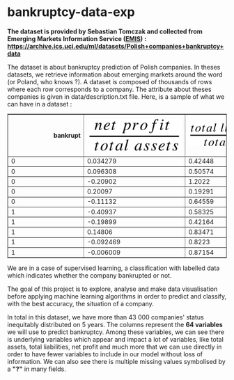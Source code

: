 # bankruptcy-data-exp
**The dataset is provided by Sebastian Tomczak and collected from Emerging Markets Information Service ([EMIS](https://www.emis.com/)) :
https://archive.ics.uci.edu/ml/datasets/Polish+companies+bankruptcy+data**

The dataset is about bankruptcy prediction of Polish companies. In theses datasets, we retrieve information about emerging markets around the word (or Poland, who knows ?). A dataset is composed of thousands of rows where each row corresponds to a company. The attribute about theses companies is given in data/description.txt file. Here, is a sample of what we can have in a dataset : 


<table border="1" class="dataframe">
  <thead>
    <tr style="text-align: right;">
      <th>bankrupt</th>
      <th><img src=formula/X1.svg></th>
      <th><img src=formula/X2.svg></th>
      <th><img src=formula/X3.svg></th>
      <th><img src=formula/X4.svg></th>
      <th><img src=formula/X5.svg></th>
      <th><img src=formula/X6.svg></th>
      <th><img src=formula/X7.svg></th>
      <th><img src=formula/X8.svg></th>
      <th><img src=formula/X9.svg></th>
      <th><img src=formula/X10.svg></th>
      <th><img src=formula/X11.svg></th>
      <th><img src=formula/X12.svg></th>
      <th><img src=formula/X13.svg></th>
      <th><img src=formula/X14.svg></th>
      <th><img src=formula/X15.svg></th>
      <th><img src=formula/X16.svg></th>
      <th><img src=formula/X17.svg></th>
      <th><img src=formula/X18.svg></th>
      <th><img src=formula/X19.svg></th>
      <th><img src=formula/X20.svg></th>
      <th><img src=formula/X21.svg></th>
      <th><img src=formula/X22.svg></th>
      <th><img src=formula/X23.svg></th>
      <th><img src=formula/X24.svg></th>
      <th><img src=formula/X25.svg></th>
      <th><img src=formula/X26.svg></th>
      <th><img src=formula/X27.svg></th>
      <th><img src=formula/X28.svg></th>
      <th><img src=formula/X29.svg></th>
      <th><img src=formula/X30.svg></th>
      <th><img src=formula/X31.svg></th>
      <th><img src=formula/X32.svg></th>
      <th><img src=formula/X33.svg></th>
      <th><img src=formula/X34.svg></th>
      <th><img src=formula/X35.svg></th>
      <th><img src=formula/X36.svg></th>
      <th><img src=formula/X37.svg></th>
      <th><img src=formula/X38.svg></th>
      <th><img src=formula/X39.svg></th>
      <th><img src=formula/X40.svg></th>
      <th><img src=formula/X41.svg></th>
      <th><img src=formula/X42.svg></th>
      <th><img src=formula/X43.svg></th>
      <th><img src=formula/X44.svg></th>
      <th><img src=formula/X45.svg></th>
      <th><img src=formula/X46.svg></th>
      <th><img src=formula/X47.svg></th>
      <th><img src=formula/X48.svg></th>
      <th><img src=formula/X49.svg></th>
      <th><img src=formula/X50.svg></th>
      <th><img src=formula/X51.svg></th>
      <th><img src=formula/X52.svg></th>
      <th><img src=formula/X53.svg></th>
      <th><img src=formula/X54.svg></th>
      <th><img src=formula/X55.svg></th>
      <th><img src=formula/X56.svg></th>
      <th><img src=formula/X57.svg></th>
      <th><img src=formula/X58.svg></th>
      <th><img src=formula/X59.svg></th>
      <th><img src=formula/X60.svg></th>
      <th><img src=formula/X61.svg></th>
      <th><img src=formula/X62.svg></th>
      <th><img src=formula/X63.svg></th>
      <th><img src=formula/X64.svg></th>
    </tr>
  </thead>
  <tbody>
    <tr>
      <td>0</td>
      <td>0.034279</td>
      <td>0.42448</td>
      <td>-0.075832</td>
      <td>0.67532</td>
      <td>-77.334</td>
      <td>-0.01497</td>
      <td>0.044048</td>
      <td>1.3558</td>
      <td>1.1287</td>
      <td>0.57552</td>
      <td>0.044048</td>
      <td>0.1886</td>
      <td>0.11021</td>
      <td>0.044048</td>
      <td>2069.8</td>
      <td>0.17635</td>
      <td>2.3558</td>
      <td>0.044048</td>
      <td>0.064853</td>
      <td>22.179</td>
      <td>1.0305</td>
      <td>0.077574</td>
      <td>0.050469</td>
      <td>-0.016044</td>
      <td>0.57552</td>
      <td>0.15333</td>
      <td>1.2892</td>
      <td>-0.090033</td>
      <td>5.1839</td>
      <td>0.61859</td>
      <td>0.064853</td>
      <td>141.67</td>
      <td>2.5764</td>
      <td>0.18275</td>
      <td>0.077574</td>
      <td>0.67974</td>
      <td>0.60997</td>
      <td>0.76644</td>
      <td>0.11421</td>
      <td>0.04225</td>
      <td>0.12876</td>
      <td>0.11421</td>
      <td>79.459</td>
      <td>57.28</td>
      <td>0.83056</td>
      <td>0.49861</td>
      <td>25.035</td>
      <td>0.046766</td>
      <td>0.068854</td>
      <td>0.37158</td>
      <td>0.23356</td>
      <td>0.38815</td>
      <td>0.6833</td>
      <td>0.90997</td>
      <td>-11581.0</td>
      <td>0.11406</td>
      <td>0.059561</td>
      <td>0.88594</td>
      <td>0.33173</td>
      <td>16.457</td>
      <td>6.3722</td>
      <td>125.51</td>
      <td>2.908</td>
      <td>0.80639</td>
    </tr>
    <tr>
      <td>0&nbsp;&nbsp;&nbsp;&nbsp;&nbsp;&nbsp;&nbsp;&nbsp;&nbsp;&nbsp;&nbsp;&nbsp;&nbsp;&nbsp;&nbsp;&nbsp;&nbsp;&nbsp;&nbsp;&nbsp;&nbsp;&nbsp;&nbsp;&nbsp;&nbsp;&nbsp;&nbsp;&nbsp;&nbsp;&nbsp;&nbsp;&nbsp;&nbsp;&nbsp;&nbsp;&nbsp;&nbsp;&nbsp;&nbsp;&nbsp;</td>
      <td>0.096308&nbsp;&nbsp;&nbsp;&nbsp;&nbsp;&nbsp;&nbsp;&nbsp;&nbsp;&nbsp;&nbsp;&nbsp;&nbsp;&nbsp;&nbsp;&nbsp;&nbsp;&nbsp;&nbsp;&nbsp;&nbsp;&nbsp;&nbsp;&nbsp;&nbsp;&nbsp;&nbsp;&nbsp;&nbsp;&nbsp;&nbsp;&nbsp;&nbsp;&nbsp;&nbsp;&nbsp;&nbsp;&nbsp;&nbsp;&nbsp;</td>
      <td>0.50574&nbsp;&nbsp;&nbsp;&nbsp;&nbsp;&nbsp;&nbsp;&nbsp;&nbsp;&nbsp;&nbsp;&nbsp;&nbsp;&nbsp;&nbsp;&nbsp;&nbsp;&nbsp;&nbsp;&nbsp;&nbsp;&nbsp;&nbsp;&nbsp;&nbsp;&nbsp;&nbsp;&nbsp;&nbsp;&nbsp;&nbsp;&nbsp;&nbsp;&nbsp;&nbsp;&nbsp;&nbsp;&nbsp;&nbsp;&nbsp;</td>
      <td>0.48163&nbsp;&nbsp;&nbsp;&nbsp;&nbsp;&nbsp;&nbsp;&nbsp;&nbsp;&nbsp;&nbsp;&nbsp;&nbsp;&nbsp;&nbsp;&nbsp;&nbsp;&nbsp;&nbsp;&nbsp;&nbsp;&nbsp;&nbsp;&nbsp;&nbsp;&nbsp;&nbsp;&nbsp;&nbsp;&nbsp;&nbsp;&nbsp;&nbsp;&nbsp;&nbsp;&nbsp;&nbsp;&nbsp;&nbsp;&nbsp;</td>
      <td>1.9523&nbsp;&nbsp;&nbsp;&nbsp;&nbsp;&nbsp;&nbsp;&nbsp;&nbsp;&nbsp;&nbsp;&nbsp;&nbsp;&nbsp;&nbsp;&nbsp;&nbsp;&nbsp;&nbsp;&nbsp;&nbsp;&nbsp;&nbsp;&nbsp;&nbsp;&nbsp;&nbsp;&nbsp;&nbsp;&nbsp;&nbsp;&nbsp;&nbsp;&nbsp;&nbsp;&nbsp;&nbsp;&nbsp;&nbsp;&nbsp;</td>
      <td>229.04&nbsp;&nbsp;&nbsp;&nbsp;&nbsp;&nbsp;&nbsp;&nbsp;&nbsp;&nbsp;&nbsp;&nbsp;&nbsp;&nbsp;&nbsp;&nbsp;&nbsp;&nbsp;&nbsp;&nbsp;&nbsp;&nbsp;&nbsp;&nbsp;&nbsp;&nbsp;&nbsp;&nbsp;&nbsp;&nbsp;&nbsp;&nbsp;&nbsp;&nbsp;&nbsp;&nbsp;&nbsp;&nbsp;&nbsp;&nbsp;</td>
      <td>0&nbsp;&nbsp;&nbsp;&nbsp;&nbsp;&nbsp;&nbsp;&nbsp;&nbsp;&nbsp;&nbsp;&nbsp;&nbsp;&nbsp;&nbsp;&nbsp;&nbsp;&nbsp;&nbsp;&nbsp;&nbsp;&nbsp;&nbsp;&nbsp;&nbsp;&nbsp;&nbsp;&nbsp;&nbsp;&nbsp;&nbsp;&nbsp;&nbsp;&nbsp;&nbsp;&nbsp;&nbsp;&nbsp;&nbsp;&nbsp;</td>
      <td>0.096308&nbsp;&nbsp;&nbsp;&nbsp;&nbsp;&nbsp;&nbsp;&nbsp;&nbsp;&nbsp;&nbsp;&nbsp;&nbsp;&nbsp;&nbsp;&nbsp;&nbsp;&nbsp;&nbsp;&nbsp;&nbsp;&nbsp;&nbsp;&nbsp;&nbsp;&nbsp;&nbsp;&nbsp;&nbsp;&nbsp;&nbsp;&nbsp;&nbsp;&nbsp;&nbsp;&nbsp;&nbsp;&nbsp;&nbsp;&nbsp;</td>
      <td>0.97731&nbsp;&nbsp;&nbsp;&nbsp;&nbsp;&nbsp;&nbsp;&nbsp;&nbsp;&nbsp;&nbsp;&nbsp;&nbsp;&nbsp;&nbsp;&nbsp;&nbsp;&nbsp;&nbsp;&nbsp;&nbsp;&nbsp;&nbsp;&nbsp;&nbsp;&nbsp;&nbsp;&nbsp;&nbsp;&nbsp;&nbsp;&nbsp;&nbsp;&nbsp;&nbsp;&nbsp;&nbsp;&nbsp;&nbsp;&nbsp;</td>
      <td>3.7981&nbsp;&nbsp;&nbsp;&nbsp;&nbsp;&nbsp;&nbsp;&nbsp;&nbsp;&nbsp;&nbsp;&nbsp;&nbsp;&nbsp;&nbsp;&nbsp;&nbsp;&nbsp;&nbsp;&nbsp;&nbsp;&nbsp;&nbsp;&nbsp;&nbsp;&nbsp;&nbsp;&nbsp;&nbsp;&nbsp;&nbsp;&nbsp;&nbsp;&nbsp;&nbsp;&nbsp;&nbsp;&nbsp;&nbsp;&nbsp;</td>
      <td>0.49426&nbsp;&nbsp;&nbsp;&nbsp;&nbsp;&nbsp;&nbsp;&nbsp;&nbsp;&nbsp;&nbsp;&nbsp;&nbsp;&nbsp;&nbsp;&nbsp;&nbsp;&nbsp;&nbsp;&nbsp;&nbsp;&nbsp;&nbsp;&nbsp;&nbsp;&nbsp;&nbsp;&nbsp;&nbsp;&nbsp;&nbsp;&nbsp;&nbsp;&nbsp;&nbsp;&nbsp;&nbsp;&nbsp;&nbsp;&nbsp;</td>
      <td>0.15378&nbsp;&nbsp;&nbsp;&nbsp;&nbsp;&nbsp;&nbsp;&nbsp;&nbsp;&nbsp;&nbsp;&nbsp;&nbsp;&nbsp;&nbsp;&nbsp;&nbsp;&nbsp;&nbsp;&nbsp;&nbsp;&nbsp;&nbsp;&nbsp;&nbsp;&nbsp;&nbsp;&nbsp;&nbsp;&nbsp;&nbsp;&nbsp;&nbsp;&nbsp;&nbsp;&nbsp;&nbsp;&nbsp;&nbsp;&nbsp;</td>
      <td>0.19043&nbsp;&nbsp;&nbsp;&nbsp;&nbsp;&nbsp;&nbsp;&nbsp;&nbsp;&nbsp;&nbsp;&nbsp;&nbsp;&nbsp;&nbsp;&nbsp;&nbsp;&nbsp;&nbsp;&nbsp;&nbsp;&nbsp;&nbsp;&nbsp;&nbsp;&nbsp;&nbsp;&nbsp;&nbsp;&nbsp;&nbsp;&nbsp;&nbsp;&nbsp;&nbsp;&nbsp;&nbsp;&nbsp;&nbsp;&nbsp;</td>
      <td>0.42351&nbsp;&nbsp;&nbsp;&nbsp;&nbsp;&nbsp;&nbsp;&nbsp;&nbsp;&nbsp;&nbsp;&nbsp;&nbsp;&nbsp;&nbsp;&nbsp;&nbsp;&nbsp;&nbsp;&nbsp;&nbsp;&nbsp;&nbsp;&nbsp;&nbsp;&nbsp;&nbsp;&nbsp;&nbsp;&nbsp;&nbsp;&nbsp;&nbsp;&nbsp;&nbsp;&nbsp;&nbsp;&nbsp;&nbsp;&nbsp;</td>
      <td>0.096308&nbsp;&nbsp;&nbsp;&nbsp;&nbsp;&nbsp;&nbsp;&nbsp;&nbsp;&nbsp;&nbsp;&nbsp;&nbsp;&nbsp;&nbsp;&nbsp;&nbsp;&nbsp;&nbsp;&nbsp;&nbsp;&nbsp;&nbsp;&nbsp;&nbsp;&nbsp;&nbsp;&nbsp;&nbsp;&nbsp;&nbsp;&nbsp;&nbsp;&nbsp;&nbsp;&nbsp;&nbsp;&nbsp;&nbsp;&nbsp;</td>
      <td>114.76&nbsp;&nbsp;&nbsp;&nbsp;&nbsp;&nbsp;&nbsp;&nbsp;&nbsp;&nbsp;&nbsp;&nbsp;&nbsp;&nbsp;&nbsp;&nbsp;&nbsp;&nbsp;&nbsp;&nbsp;&nbsp;&nbsp;&nbsp;&nbsp;&nbsp;&nbsp;&nbsp;&nbsp;&nbsp;&nbsp;&nbsp;&nbsp;&nbsp;&nbsp;&nbsp;&nbsp;&nbsp;&nbsp;&nbsp;&nbsp;</td>
      <td>3.1806&nbsp;&nbsp;&nbsp;&nbsp;&nbsp;&nbsp;&nbsp;&nbsp;&nbsp;&nbsp;&nbsp;&nbsp;&nbsp;&nbsp;&nbsp;&nbsp;&nbsp;&nbsp;&nbsp;&nbsp;&nbsp;&nbsp;&nbsp;&nbsp;&nbsp;&nbsp;&nbsp;&nbsp;&nbsp;&nbsp;&nbsp;&nbsp;&nbsp;&nbsp;&nbsp;&nbsp;&nbsp;&nbsp;&nbsp;&nbsp;</td>
      <td>1.9773&nbsp;&nbsp;&nbsp;&nbsp;&nbsp;&nbsp;&nbsp;&nbsp;&nbsp;&nbsp;&nbsp;&nbsp;&nbsp;&nbsp;&nbsp;&nbsp;&nbsp;&nbsp;&nbsp;&nbsp;&nbsp;&nbsp;&nbsp;&nbsp;&nbsp;&nbsp;&nbsp;&nbsp;&nbsp;&nbsp;&nbsp;&nbsp;&nbsp;&nbsp;&nbsp;&nbsp;&nbsp;&nbsp;&nbsp;&nbsp;</td>
      <td>0.096308&nbsp;&nbsp;&nbsp;&nbsp;&nbsp;&nbsp;&nbsp;&nbsp;&nbsp;&nbsp;&nbsp;&nbsp;&nbsp;&nbsp;&nbsp;&nbsp;&nbsp;&nbsp;&nbsp;&nbsp;&nbsp;&nbsp;&nbsp;&nbsp;&nbsp;&nbsp;&nbsp;&nbsp;&nbsp;&nbsp;&nbsp;&nbsp;&nbsp;&nbsp;&nbsp;&nbsp;&nbsp;&nbsp;&nbsp;&nbsp;</td>
      <td>0.025357&nbsp;&nbsp;&nbsp;&nbsp;&nbsp;&nbsp;&nbsp;&nbsp;&nbsp;&nbsp;&nbsp;&nbsp;&nbsp;&nbsp;&nbsp;&nbsp;&nbsp;&nbsp;&nbsp;&nbsp;&nbsp;&nbsp;&nbsp;&nbsp;&nbsp;&nbsp;&nbsp;&nbsp;&nbsp;&nbsp;&nbsp;&nbsp;&nbsp;&nbsp;&nbsp;&nbsp;&nbsp;&nbsp;&nbsp;&nbsp;</td>
      <td>6.514&nbsp;&nbsp;&nbsp;&nbsp;&nbsp;&nbsp;&nbsp;&nbsp;&nbsp;&nbsp;&nbsp;&nbsp;&nbsp;&nbsp;&nbsp;&nbsp;&nbsp;&nbsp;&nbsp;&nbsp;&nbsp;&nbsp;&nbsp;&nbsp;&nbsp;&nbsp;&nbsp;&nbsp;&nbsp;&nbsp;&nbsp;&nbsp;&nbsp;&nbsp;&nbsp;&nbsp;&nbsp;&nbsp;&nbsp;&nbsp;</td>
      <td>0.60105&nbsp;&nbsp;&nbsp;&nbsp;&nbsp;&nbsp;&nbsp;&nbsp;&nbsp;&nbsp;&nbsp;&nbsp;&nbsp;&nbsp;&nbsp;&nbsp;&nbsp;&nbsp;&nbsp;&nbsp;&nbsp;&nbsp;&nbsp;&nbsp;&nbsp;&nbsp;&nbsp;&nbsp;&nbsp;&nbsp;&nbsp;&nbsp;&nbsp;&nbsp;&nbsp;&nbsp;&nbsp;&nbsp;&nbsp;&nbsp;</td>
      <td>0&nbsp;&nbsp;&nbsp;&nbsp;&nbsp;&nbsp;&nbsp;&nbsp;&nbsp;&nbsp;&nbsp;&nbsp;&nbsp;&nbsp;&nbsp;&nbsp;&nbsp;&nbsp;&nbsp;&nbsp;&nbsp;&nbsp;&nbsp;&nbsp;&nbsp;&nbsp;&nbsp;&nbsp;&nbsp;&nbsp;&nbsp;&nbsp;&nbsp;&nbsp;&nbsp;&nbsp;&nbsp;&nbsp;&nbsp;&nbsp;</td>
      <td>0.025357&nbsp;&nbsp;&nbsp;&nbsp;&nbsp;&nbsp;&nbsp;&nbsp;&nbsp;&nbsp;&nbsp;&nbsp;&nbsp;&nbsp;&nbsp;&nbsp;&nbsp;&nbsp;&nbsp;&nbsp;&nbsp;&nbsp;&nbsp;&nbsp;&nbsp;&nbsp;&nbsp;&nbsp;&nbsp;&nbsp;&nbsp;&nbsp;&nbsp;&nbsp;&nbsp;&nbsp;&nbsp;&nbsp;&nbsp;&nbsp;</td>
      <td>0.32281&nbsp;&nbsp;&nbsp;&nbsp;&nbsp;&nbsp;&nbsp;&nbsp;&nbsp;&nbsp;&nbsp;&nbsp;&nbsp;&nbsp;&nbsp;&nbsp;&nbsp;&nbsp;&nbsp;&nbsp;&nbsp;&nbsp;&nbsp;&nbsp;&nbsp;&nbsp;&nbsp;&nbsp;&nbsp;&nbsp;&nbsp;&nbsp;&nbsp;&nbsp;&nbsp;&nbsp;&nbsp;&nbsp;&nbsp;&nbsp;</td>
      <td>0.45095&nbsp;&nbsp;&nbsp;&nbsp;&nbsp;&nbsp;&nbsp;&nbsp;&nbsp;&nbsp;&nbsp;&nbsp;&nbsp;&nbsp;&nbsp;&nbsp;&nbsp;&nbsp;&nbsp;&nbsp;&nbsp;&nbsp;&nbsp;&nbsp;&nbsp;&nbsp;&nbsp;&nbsp;&nbsp;&nbsp;&nbsp;&nbsp;&nbsp;&nbsp;&nbsp;&nbsp;&nbsp;&nbsp;&nbsp;&nbsp;</td>
      <td>3.1806&nbsp;&nbsp;&nbsp;&nbsp;&nbsp;&nbsp;&nbsp;&nbsp;&nbsp;&nbsp;&nbsp;&nbsp;&nbsp;&nbsp;&nbsp;&nbsp;&nbsp;&nbsp;&nbsp;&nbsp;&nbsp;&nbsp;&nbsp;&nbsp;&nbsp;&nbsp;&nbsp;&nbsp;&nbsp;&nbsp;&nbsp;&nbsp;&nbsp;&nbsp;&nbsp;&nbsp;&nbsp;&nbsp;&nbsp;&nbsp;</td>
      <td>0&nbsp;&nbsp;&nbsp;&nbsp;&nbsp;&nbsp;&nbsp;&nbsp;&nbsp;&nbsp;&nbsp;&nbsp;&nbsp;&nbsp;&nbsp;&nbsp;&nbsp;&nbsp;&nbsp;&nbsp;&nbsp;&nbsp;&nbsp;&nbsp;&nbsp;&nbsp;&nbsp;&nbsp;&nbsp;&nbsp;&nbsp;&nbsp;&nbsp;&nbsp;&nbsp;&nbsp;&nbsp;&nbsp;&nbsp;&nbsp;</td>
      <td>38.13&nbsp;&nbsp;&nbsp;&nbsp;&nbsp;&nbsp;&nbsp;&nbsp;&nbsp;&nbsp;&nbsp;&nbsp;&nbsp;&nbsp;&nbsp;&nbsp;&nbsp;&nbsp;&nbsp;&nbsp;&nbsp;&nbsp;&nbsp;&nbsp;&nbsp;&nbsp;&nbsp;&nbsp;&nbsp;&nbsp;&nbsp;&nbsp;&nbsp;&nbsp;&nbsp;&nbsp;&nbsp;&nbsp;&nbsp;&nbsp;</td>
      <td>3.0624&nbsp;&nbsp;&nbsp;&nbsp;&nbsp;&nbsp;&nbsp;&nbsp;&nbsp;&nbsp;&nbsp;&nbsp;&nbsp;&nbsp;&nbsp;&nbsp;&nbsp;&nbsp;&nbsp;&nbsp;&nbsp;&nbsp;&nbsp;&nbsp;&nbsp;&nbsp;&nbsp;&nbsp;&nbsp;&nbsp;&nbsp;&nbsp;&nbsp;&nbsp;&nbsp;&nbsp;&nbsp;&nbsp;&nbsp;&nbsp;</td>
      <td>0.026525&nbsp;&nbsp;&nbsp;&nbsp;&nbsp;&nbsp;&nbsp;&nbsp;&nbsp;&nbsp;&nbsp;&nbsp;&nbsp;&nbsp;&nbsp;&nbsp;&nbsp;&nbsp;&nbsp;&nbsp;&nbsp;&nbsp;&nbsp;&nbsp;&nbsp;&nbsp;&nbsp;&nbsp;&nbsp;&nbsp;&nbsp;&nbsp;&nbsp;&nbsp;&nbsp;&nbsp;&nbsp;&nbsp;&nbsp;&nbsp;</td>
      <td>0.059985&nbsp;&nbsp;&nbsp;&nbsp;&nbsp;&nbsp;&nbsp;&nbsp;&nbsp;&nbsp;&nbsp;&nbsp;&nbsp;&nbsp;&nbsp;&nbsp;&nbsp;&nbsp;&nbsp;&nbsp;&nbsp;&nbsp;&nbsp;&nbsp;&nbsp;&nbsp;&nbsp;&nbsp;&nbsp;&nbsp;&nbsp;&nbsp;&nbsp;&nbsp;&nbsp;&nbsp;&nbsp;&nbsp;&nbsp;&nbsp;</td>
      <td>85.534&nbsp;&nbsp;&nbsp;&nbsp;&nbsp;&nbsp;&nbsp;&nbsp;&nbsp;&nbsp;&nbsp;&nbsp;&nbsp;&nbsp;&nbsp;&nbsp;&nbsp;&nbsp;&nbsp;&nbsp;&nbsp;&nbsp;&nbsp;&nbsp;&nbsp;&nbsp;&nbsp;&nbsp;&nbsp;&nbsp;&nbsp;&nbsp;&nbsp;&nbsp;&nbsp;&nbsp;&nbsp;&nbsp;&nbsp;&nbsp;</td>
      <td>4.2673&nbsp;&nbsp;&nbsp;&nbsp;&nbsp;&nbsp;&nbsp;&nbsp;&nbsp;&nbsp;&nbsp;&nbsp;&nbsp;&nbsp;&nbsp;&nbsp;&nbsp;&nbsp;&nbsp;&nbsp;&nbsp;&nbsp;&nbsp;&nbsp;&nbsp;&nbsp;&nbsp;&nbsp;&nbsp;&nbsp;&nbsp;&nbsp;&nbsp;&nbsp;&nbsp;&nbsp;&nbsp;&nbsp;&nbsp;&nbsp;</td>
      <td>4.2673&nbsp;&nbsp;&nbsp;&nbsp;&nbsp;&nbsp;&nbsp;&nbsp;&nbsp;&nbsp;&nbsp;&nbsp;&nbsp;&nbsp;&nbsp;&nbsp;&nbsp;&nbsp;&nbsp;&nbsp;&nbsp;&nbsp;&nbsp;&nbsp;&nbsp;&nbsp;&nbsp;&nbsp;&nbsp;&nbsp;&nbsp;&nbsp;&nbsp;&nbsp;&nbsp;&nbsp;&nbsp;&nbsp;&nbsp;&nbsp;</td>
      <td>0.0045052&nbsp;&nbsp;&nbsp;&nbsp;&nbsp;&nbsp;&nbsp;&nbsp;&nbsp;&nbsp;&nbsp;&nbsp;&nbsp;&nbsp;&nbsp;&nbsp;&nbsp;&nbsp;&nbsp;&nbsp;&nbsp;&nbsp;&nbsp;&nbsp;&nbsp;&nbsp;&nbsp;&nbsp;&nbsp;&nbsp;&nbsp;&nbsp;&nbsp;&nbsp;&nbsp;&nbsp;&nbsp;&nbsp;&nbsp;&nbsp;</td>
      <td>3.7981&nbsp;&nbsp;&nbsp;&nbsp;&nbsp;&nbsp;&nbsp;&nbsp;&nbsp;&nbsp;&nbsp;&nbsp;&nbsp;&nbsp;&nbsp;&nbsp;&nbsp;&nbsp;&nbsp;&nbsp;&nbsp;&nbsp;&nbsp;&nbsp;&nbsp;&nbsp;&nbsp;&nbsp;&nbsp;&nbsp;&nbsp;&nbsp;&nbsp;&nbsp;&nbsp;&nbsp;&nbsp;&nbsp;&nbsp;&nbsp;</td>
      <td>?&nbsp;&nbsp;&nbsp;&nbsp;&nbsp;&nbsp;&nbsp;&nbsp;&nbsp;&nbsp;&nbsp;&nbsp;&nbsp;&nbsp;&nbsp;&nbsp;&nbsp;&nbsp;&nbsp;&nbsp;&nbsp;&nbsp;&nbsp;&nbsp;&nbsp;&nbsp;&nbsp;&nbsp;&nbsp;&nbsp;&nbsp;&nbsp;&nbsp;&nbsp;&nbsp;&nbsp;&nbsp;&nbsp;&nbsp;&nbsp;</td>
      <td>0.49426&nbsp;&nbsp;&nbsp;&nbsp;&nbsp;&nbsp;&nbsp;&nbsp;&nbsp;&nbsp;&nbsp;&nbsp;&nbsp;&nbsp;&nbsp;&nbsp;&nbsp;&nbsp;&nbsp;&nbsp;&nbsp;&nbsp;&nbsp;&nbsp;&nbsp;&nbsp;&nbsp;&nbsp;&nbsp;&nbsp;&nbsp;&nbsp;&nbsp;&nbsp;&nbsp;&nbsp;&nbsp;&nbsp;&nbsp;&nbsp;</td>
      <td>0.0011862&nbsp;&nbsp;&nbsp;&nbsp;&nbsp;&nbsp;&nbsp;&nbsp;&nbsp;&nbsp;&nbsp;&nbsp;&nbsp;&nbsp;&nbsp;&nbsp;&nbsp;&nbsp;&nbsp;&nbsp;&nbsp;&nbsp;&nbsp;&nbsp;&nbsp;&nbsp;&nbsp;&nbsp;&nbsp;&nbsp;&nbsp;&nbsp;&nbsp;&nbsp;&nbsp;&nbsp;&nbsp;&nbsp;&nbsp;&nbsp;</td>
      <td>0.80652&nbsp;&nbsp;&nbsp;&nbsp;&nbsp;&nbsp;&nbsp;&nbsp;&nbsp;&nbsp;&nbsp;&nbsp;&nbsp;&nbsp;&nbsp;&nbsp;&nbsp;&nbsp;&nbsp;&nbsp;&nbsp;&nbsp;&nbsp;&nbsp;&nbsp;&nbsp;&nbsp;&nbsp;&nbsp;&nbsp;&nbsp;&nbsp;&nbsp;&nbsp;&nbsp;&nbsp;&nbsp;&nbsp;&nbsp;&nbsp;</td>
      <td>0.011148&nbsp;&nbsp;&nbsp;&nbsp;&nbsp;&nbsp;&nbsp;&nbsp;&nbsp;&nbsp;&nbsp;&nbsp;&nbsp;&nbsp;&nbsp;&nbsp;&nbsp;&nbsp;&nbsp;&nbsp;&nbsp;&nbsp;&nbsp;&nbsp;&nbsp;&nbsp;&nbsp;&nbsp;&nbsp;&nbsp;&nbsp;&nbsp;&nbsp;&nbsp;&nbsp;&nbsp;&nbsp;&nbsp;&nbsp;&nbsp;</td>
      <td>0&nbsp;&nbsp;&nbsp;&nbsp;&nbsp;&nbsp;&nbsp;&nbsp;&nbsp;&nbsp;&nbsp;&nbsp;&nbsp;&nbsp;&nbsp;&nbsp;&nbsp;&nbsp;&nbsp;&nbsp;&nbsp;&nbsp;&nbsp;&nbsp;&nbsp;&nbsp;&nbsp;&nbsp;&nbsp;&nbsp;&nbsp;&nbsp;&nbsp;&nbsp;&nbsp;&nbsp;&nbsp;&nbsp;&nbsp;&nbsp;</td>
      <td>55.688&nbsp;&nbsp;&nbsp;&nbsp;&nbsp;&nbsp;&nbsp;&nbsp;&nbsp;&nbsp;&nbsp;&nbsp;&nbsp;&nbsp;&nbsp;&nbsp;&nbsp;&nbsp;&nbsp;&nbsp;&nbsp;&nbsp;&nbsp;&nbsp;&nbsp;&nbsp;&nbsp;&nbsp;&nbsp;&nbsp;&nbsp;&nbsp;&nbsp;&nbsp;&nbsp;&nbsp;&nbsp;&nbsp;&nbsp;&nbsp;</td>
      <td>49.174&nbsp;&nbsp;&nbsp;&nbsp;&nbsp;&nbsp;&nbsp;&nbsp;&nbsp;&nbsp;&nbsp;&nbsp;&nbsp;&nbsp;&nbsp;&nbsp;&nbsp;&nbsp;&nbsp;&nbsp;&nbsp;&nbsp;&nbsp;&nbsp;&nbsp;&nbsp;&nbsp;&nbsp;&nbsp;&nbsp;&nbsp;&nbsp;&nbsp;&nbsp;&nbsp;&nbsp;&nbsp;&nbsp;&nbsp;&nbsp;</td>
      <td>1.4208&nbsp;&nbsp;&nbsp;&nbsp;&nbsp;&nbsp;&nbsp;&nbsp;&nbsp;&nbsp;&nbsp;&nbsp;&nbsp;&nbsp;&nbsp;&nbsp;&nbsp;&nbsp;&nbsp;&nbsp;&nbsp;&nbsp;&nbsp;&nbsp;&nbsp;&nbsp;&nbsp;&nbsp;&nbsp;&nbsp;&nbsp;&nbsp;&nbsp;&nbsp;&nbsp;&nbsp;&nbsp;&nbsp;&nbsp;&nbsp;</td>
      <td>1.8183&nbsp;&nbsp;&nbsp;&nbsp;&nbsp;&nbsp;&nbsp;&nbsp;&nbsp;&nbsp;&nbsp;&nbsp;&nbsp;&nbsp;&nbsp;&nbsp;&nbsp;&nbsp;&nbsp;&nbsp;&nbsp;&nbsp;&nbsp;&nbsp;&nbsp;&nbsp;&nbsp;&nbsp;&nbsp;&nbsp;&nbsp;&nbsp;&nbsp;&nbsp;&nbsp;&nbsp;&nbsp;&nbsp;&nbsp;&nbsp;</td>
      <td>11.464&nbsp;&nbsp;&nbsp;&nbsp;&nbsp;&nbsp;&nbsp;&nbsp;&nbsp;&nbsp;&nbsp;&nbsp;&nbsp;&nbsp;&nbsp;&nbsp;&nbsp;&nbsp;&nbsp;&nbsp;&nbsp;&nbsp;&nbsp;&nbsp;&nbsp;&nbsp;&nbsp;&nbsp;&nbsp;&nbsp;&nbsp;&nbsp;&nbsp;&nbsp;&nbsp;&nbsp;&nbsp;&nbsp;&nbsp;&nbsp;</td>
      <td>-1.5122&nbsp;&nbsp;&nbsp;&nbsp;&nbsp;&nbsp;&nbsp;&nbsp;&nbsp;&nbsp;&nbsp;&nbsp;&nbsp;&nbsp;&nbsp;&nbsp;&nbsp;&nbsp;&nbsp;&nbsp;&nbsp;&nbsp;&nbsp;&nbsp;&nbsp;&nbsp;&nbsp;&nbsp;&nbsp;&nbsp;&nbsp;&nbsp;&nbsp;&nbsp;&nbsp;&nbsp;&nbsp;&nbsp;&nbsp;&nbsp;</td>
      <td>-0.39815&nbsp;&nbsp;&nbsp;&nbsp;&nbsp;&nbsp;&nbsp;&nbsp;&nbsp;&nbsp;&nbsp;&nbsp;&nbsp;&nbsp;&nbsp;&nbsp;&nbsp;&nbsp;&nbsp;&nbsp;&nbsp;&nbsp;&nbsp;&nbsp;&nbsp;&nbsp;&nbsp;&nbsp;&nbsp;&nbsp;&nbsp;&nbsp;&nbsp;&nbsp;&nbsp;&nbsp;&nbsp;&nbsp;&nbsp;&nbsp;</td>
      <td>1.9523&nbsp;&nbsp;&nbsp;&nbsp;&nbsp;&nbsp;&nbsp;&nbsp;&nbsp;&nbsp;&nbsp;&nbsp;&nbsp;&nbsp;&nbsp;&nbsp;&nbsp;&nbsp;&nbsp;&nbsp;&nbsp;&nbsp;&nbsp;&nbsp;&nbsp;&nbsp;&nbsp;&nbsp;&nbsp;&nbsp;&nbsp;&nbsp;&nbsp;&nbsp;&nbsp;&nbsp;&nbsp;&nbsp;&nbsp;&nbsp;</td>
      <td>0.50574&nbsp;&nbsp;&nbsp;&nbsp;&nbsp;&nbsp;&nbsp;&nbsp;&nbsp;&nbsp;&nbsp;&nbsp;&nbsp;&nbsp;&nbsp;&nbsp;&nbsp;&nbsp;&nbsp;&nbsp;&nbsp;&nbsp;&nbsp;&nbsp;&nbsp;&nbsp;&nbsp;&nbsp;&nbsp;&nbsp;&nbsp;&nbsp;&nbsp;&nbsp;&nbsp;&nbsp;&nbsp;&nbsp;&nbsp;&nbsp;</td>
      <td>0.23434&nbsp;&nbsp;&nbsp;&nbsp;&nbsp;&nbsp;&nbsp;&nbsp;&nbsp;&nbsp;&nbsp;&nbsp;&nbsp;&nbsp;&nbsp;&nbsp;&nbsp;&nbsp;&nbsp;&nbsp;&nbsp;&nbsp;&nbsp;&nbsp;&nbsp;&nbsp;&nbsp;&nbsp;&nbsp;&nbsp;&nbsp;&nbsp;&nbsp;&nbsp;&nbsp;&nbsp;&nbsp;&nbsp;&nbsp;&nbsp;</td>
      <td>39.13&nbsp;&nbsp;&nbsp;&nbsp;&nbsp;&nbsp;&nbsp;&nbsp;&nbsp;&nbsp;&nbsp;&nbsp;&nbsp;&nbsp;&nbsp;&nbsp;&nbsp;&nbsp;&nbsp;&nbsp;&nbsp;&nbsp;&nbsp;&nbsp;&nbsp;&nbsp;&nbsp;&nbsp;&nbsp;&nbsp;&nbsp;&nbsp;&nbsp;&nbsp;&nbsp;&nbsp;&nbsp;&nbsp;&nbsp;&nbsp;</td>
      <td>39.13&nbsp;&nbsp;&nbsp;&nbsp;&nbsp;&nbsp;&nbsp;&nbsp;&nbsp;&nbsp;&nbsp;&nbsp;&nbsp;&nbsp;&nbsp;&nbsp;&nbsp;&nbsp;&nbsp;&nbsp;&nbsp;&nbsp;&nbsp;&nbsp;&nbsp;&nbsp;&nbsp;&nbsp;&nbsp;&nbsp;&nbsp;&nbsp;&nbsp;&nbsp;&nbsp;&nbsp;&nbsp;&nbsp;&nbsp;&nbsp;</td>
      <td>556.01&nbsp;&nbsp;&nbsp;&nbsp;&nbsp;&nbsp;&nbsp;&nbsp;&nbsp;&nbsp;&nbsp;&nbsp;&nbsp;&nbsp;&nbsp;&nbsp;&nbsp;&nbsp;&nbsp;&nbsp;&nbsp;&nbsp;&nbsp;&nbsp;&nbsp;&nbsp;&nbsp;&nbsp;&nbsp;&nbsp;&nbsp;&nbsp;&nbsp;&nbsp;&nbsp;&nbsp;&nbsp;&nbsp;&nbsp;&nbsp;</td>
      <td>0.43179&nbsp;&nbsp;&nbsp;&nbsp;&nbsp;&nbsp;&nbsp;&nbsp;&nbsp;&nbsp;&nbsp;&nbsp;&nbsp;&nbsp;&nbsp;&nbsp;&nbsp;&nbsp;&nbsp;&nbsp;&nbsp;&nbsp;&nbsp;&nbsp;&nbsp;&nbsp;&nbsp;&nbsp;&nbsp;&nbsp;&nbsp;&nbsp;&nbsp;&nbsp;&nbsp;&nbsp;&nbsp;&nbsp;&nbsp;&nbsp;</td>
      <td>0.19485&nbsp;&nbsp;&nbsp;&nbsp;&nbsp;&nbsp;&nbsp;&nbsp;&nbsp;&nbsp;&nbsp;&nbsp;&nbsp;&nbsp;&nbsp;&nbsp;&nbsp;&nbsp;&nbsp;&nbsp;&nbsp;&nbsp;&nbsp;&nbsp;&nbsp;&nbsp;&nbsp;&nbsp;&nbsp;&nbsp;&nbsp;&nbsp;&nbsp;&nbsp;&nbsp;&nbsp;&nbsp;&nbsp;&nbsp;&nbsp;</td>
      <td>0.58486&nbsp;&nbsp;&nbsp;&nbsp;&nbsp;&nbsp;&nbsp;&nbsp;&nbsp;&nbsp;&nbsp;&nbsp;&nbsp;&nbsp;&nbsp;&nbsp;&nbsp;&nbsp;&nbsp;&nbsp;&nbsp;&nbsp;&nbsp;&nbsp;&nbsp;&nbsp;&nbsp;&nbsp;&nbsp;&nbsp;&nbsp;&nbsp;&nbsp;&nbsp;&nbsp;&nbsp;&nbsp;&nbsp;&nbsp;&nbsp;</td>
      <td>0&nbsp;&nbsp;&nbsp;&nbsp;&nbsp;&nbsp;&nbsp;&nbsp;&nbsp;&nbsp;&nbsp;&nbsp;&nbsp;&nbsp;&nbsp;&nbsp;&nbsp;&nbsp;&nbsp;&nbsp;&nbsp;&nbsp;&nbsp;&nbsp;&nbsp;&nbsp;&nbsp;&nbsp;&nbsp;&nbsp;&nbsp;&nbsp;&nbsp;&nbsp;&nbsp;&nbsp;&nbsp;&nbsp;&nbsp;&nbsp;</td>
      <td>56.033&nbsp;&nbsp;&nbsp;&nbsp;&nbsp;&nbsp;&nbsp;&nbsp;&nbsp;&nbsp;&nbsp;&nbsp;&nbsp;&nbsp;&nbsp;&nbsp;&nbsp;&nbsp;&nbsp;&nbsp;&nbsp;&nbsp;&nbsp;&nbsp;&nbsp;&nbsp;&nbsp;&nbsp;&nbsp;&nbsp;&nbsp;&nbsp;&nbsp;&nbsp;&nbsp;&nbsp;&nbsp;&nbsp;&nbsp;&nbsp;</td>
      <td>7.4227&nbsp;&nbsp;&nbsp;&nbsp;&nbsp;&nbsp;&nbsp;&nbsp;&nbsp;&nbsp;&nbsp;&nbsp;&nbsp;&nbsp;&nbsp;&nbsp;&nbsp;&nbsp;&nbsp;&nbsp;&nbsp;&nbsp;&nbsp;&nbsp;&nbsp;&nbsp;&nbsp;&nbsp;&nbsp;&nbsp;&nbsp;&nbsp;&nbsp;&nbsp;&nbsp;&nbsp;&nbsp;&nbsp;&nbsp;&nbsp;</td>
      <td>48.601&nbsp;&nbsp;&nbsp;&nbsp;&nbsp;&nbsp;&nbsp;&nbsp;&nbsp;&nbsp;&nbsp;&nbsp;&nbsp;&nbsp;&nbsp;&nbsp;&nbsp;&nbsp;&nbsp;&nbsp;&nbsp;&nbsp;&nbsp;&nbsp;&nbsp;&nbsp;&nbsp;&nbsp;&nbsp;&nbsp;&nbsp;&nbsp;&nbsp;&nbsp;&nbsp;&nbsp;&nbsp;&nbsp;&nbsp;&nbsp;</td>
      <td>7.5101&nbsp;&nbsp;&nbsp;&nbsp;&nbsp;&nbsp;&nbsp;&nbsp;&nbsp;&nbsp;&nbsp;&nbsp;&nbsp;&nbsp;&nbsp;&nbsp;&nbsp;&nbsp;&nbsp;&nbsp;&nbsp;&nbsp;&nbsp;&nbsp;&nbsp;&nbsp;&nbsp;&nbsp;&nbsp;&nbsp;&nbsp;&nbsp;&nbsp;&nbsp;&nbsp;&nbsp;&nbsp;&nbsp;&nbsp;&nbsp;</td>
      <td>300.69&nbsp;&nbsp;&nbsp;&nbsp;&nbsp;&nbsp;&nbsp;&nbsp;&nbsp;&nbsp;&nbsp;&nbsp;&nbsp;&nbsp;&nbsp;&nbsp;&nbsp;&nbsp;&nbsp;&nbsp;&nbsp;&nbsp;&nbsp;&nbsp;&nbsp;&nbsp;&nbsp;&nbsp;&nbsp;&nbsp;&nbsp;&nbsp;&nbsp;&nbsp;&nbsp;&nbsp;&nbsp;&nbsp;&nbsp;&nbsp;</td>
    </tr>
    <tr>
      <td>0</td>
      <td>-0.20902</td>
      <td>1.2022</td>
      <td>-0.2562</td>
      <td>0.053378</td>
      <td>-108.75</td>
      <td>-0.38107</td>
      <td>-0.20902</td>
      <td>-0.16822</td>
      <td>0.82685</td>
      <td>-0.20224</td>
      <td>-0.14916</td>
      <td>-0.77232</td>
      <td>-0.098138</td>
      <td>-0.20902</td>
      <td>-5407.8</td>
      <td>-0.067495</td>
      <td>0.83178</td>
      <td>-0.20902</td>
      <td>-0.25279</td>
      <td>0</td>
      <td>?</td>
      <td>-0.14916</td>
      <td>-0.25279</td>
      <td>-0.20902</td>
      <td>-0.59009</td>
      <td>-0.067495</td>
      <td>-2.4917</td>
      <td>-0.25995</td>
      <td>2.8692</td>
      <td>1.454</td>
      <td>-0.1804</td>
      <td>101.21</td>
      <td>3.6062</td>
      <td>0.81183</td>
      <td>-0.14916</td>
      <td>0.82685</td>
      <td>0.015507</td>
      <td>0.72936</td>
      <td>-0.1804</td>
      <td>9.9866e-006</td>
      <td>-1.883</td>
      <td>-0.1804</td>
      <td>6.376</td>
      <td>6.376</td>
      <td>?</td>
      <td>0.053378</td>
      <td>0</td>
      <td>-0.27704</td>
      <td>-0.33505</td>
      <td>0.012016</td>
      <td>0.27064</td>
      <td>0.2773</td>
      <td>-0.20521</td>
      <td>0.74005</td>
      <td>-189.58</td>
      <td>-0.1804</td>
      <td>1.0335</td>
      <td>1.2528</td>
      <td>-4.6064</td>
      <td>?</td>
      <td>57.246</td>
      <td>119.47</td>
      <td>3.0551</td>
      <td>0.83897</td>
    </tr>
    <tr>
      <td>0</td>
      <td>0.20097</td>
      <td>0.19291</td>
      <td>0.23709</td>
      <td>2.229</td>
      <td>93.472</td>
      <td>0</td>
      <td>0.20097</td>
      <td>4.1836</td>
      <td>2.8936</td>
      <td>0.80709</td>
      <td>0.20097</td>
      <td>1.0418</td>
      <td>0.41244</td>
      <td>0.20097</td>
      <td>59.001</td>
      <td>6.1864</td>
      <td>5.1836</td>
      <td>0.20097</td>
      <td>0.069453</td>
      <td>9.6467</td>
      <td>0.85696</td>
      <td>0</td>
      <td>0.069453</td>
      <td>0.51819</td>
      <td>0.76878</td>
      <td>6.1864</td>
      <td>?</td>
      <td>0.41595</td>
      <td>3.7389</td>
      <td>0.040859</td>
      <td>0.15536</td>
      <td>43.706</td>
      <td>8.3512</td>
      <td>8.3512</td>
      <td>0.0066855</td>
      <td>2.8936</td>
      <td>?</td>
      <td>0.80709</td>
      <td>0.0023105</td>
      <td>0.38714</td>
      <td>0.0064793</td>
      <td>0</td>
      <td>44.82</td>
      <td>35.174</td>
      <td>2.6279</td>
      <td>1.8326</td>
      <td>17.326</td>
      <td>-0.99247</td>
      <td>-0.34299</td>
      <td>2.229</td>
      <td>0.19291</td>
      <td>0.11974</td>
      <td>1.416</td>
      <td>1.416</td>
      <td>1299.7</td>
      <td>0.44323</td>
      <td>0.24901</td>
      <td>0.55688</td>
      <td>0</td>
      <td>37.837</td>
      <td>10.377</td>
      <td>24.334</td>
      <td>14.999</td>
      <td>5.0765</td>
    </tr>
    <tr>
      <td>0</td>
      <td>-0.11132</td>
      <td>0.64559</td>
      <td>0.0041018</td>
      <td>1.0071</td>
      <td>-38.084</td>
      <td>0</td>
      <td>-0.11132</td>
      <td>0.54897</td>
      <td>2.5568</td>
      <td>0.35441</td>
      <td>-0.026645</td>
      <td>-0.19222</td>
      <td>-0.022736</td>
      <td>-0.11132</td>
      <td>-4053.6</td>
      <td>-0.090045</td>
      <td>1.549</td>
      <td>-0.11132</td>
      <td>-0.043539</td>
      <td>37.421</td>
      <td>1.0872</td>
      <td>-0.09603</td>
      <td>-0.043539</td>
      <td>-0.1175</td>
      <td>-0.085977</td>
      <td>-0.090045</td>
      <td>-1.1341</td>
      <td>0.0098424</td>
      <td>3.3675</td>
      <td>0.25123</td>
      <td>-0.033709</td>
      <td>81.987</td>
      <td>4.4519</td>
      <td>3.9938</td>
      <td>-0.021489</td>
      <td>2.5568</td>
      <td>7.0439</td>
      <td>0.4</td>
      <td>-0.0084045</td>
      <td>0.021281</td>
      <td>-0.50233</td>
      <td>-0.037558</td>
      <td>81.502</td>
      <td>44.081</td>
      <td>-0.42467</td>
      <td>0.55446</td>
      <td>37.109</td>
      <td>-0.14922</td>
      <td>-0.058361</td>
      <td>0.90344</td>
      <td>0.57915</td>
      <td>0.22462</td>
      <td>0.85041</td>
      <td>0.9598</td>
      <td>9.56</td>
      <td>-0.0084045</td>
      <td>-0.31411</td>
      <td>1.042</td>
      <td>0.12863</td>
      <td>9.7539</td>
      <td>8.2802</td>
      <td>82.676</td>
      <td>4.4148</td>
      <td>6.1352</td>
    </tr>
    <tr>
      <td>1</td>
      <td>-0.40937</td>
      <td>0.58325</td>
      <td>0.20188</td>
      <td>1.3461</td>
      <td>-0.7769</td>
      <td>0.0</td>
      <td>-0.40937</td>
      <td>0.71453</td>
      <td>9.8193</td>
      <td>0.41675</td>
      <td>-0.25112</td>
      <td>-0.70189</td>
      <td>-0.024009</td>
      <td>-0.40937</td>
      <td>-903.02</td>
      <td>-0.4042</td>
      <td>1.7145</td>
      <td>-0.40937</td>
      <td>-0.041691</td>
      <td>2.7925</td>
      <td>?</td>
      <td>-0.37487</td>
      <td>-0.041691</td>
      <td>-0.40937</td>
      <td>-0.20825</td>
      <td>-0.4042</td>
      <td>-2.3689</td>
      <td>0.94005</td>
      <td>1.9031</td>
      <td>0.016142</td>
      <td>-0.041691</td>
      <td>20.883</td>
      <td>17.478</td>
      <td>17.478</td>
      <td>-0.37487</td>
      <td>9.943</td>
      <td>?</td>
      <td>0.41675</td>
      <td>-0.038178</td>
      <td>0.98264</td>
      <td>-0.096605</td>
      <td>-0.038178</td>
      <td>7.8804</td>
      <td>5.0879</td>
      <td>-5.4493</td>
      <td>1.1114</td>
      <td>2.6898</td>
      <td>-0.5485</td>
      <td>-0.05586</td>
      <td>1.3461</td>
      <td>0.58325</td>
      <td>0.057214</td>
      <td>1.9406</td>
      <td>1.9406</td>
      <td>16.15</td>
      <td>-0.03819</td>
      <td>-0.9823</td>
      <td>1.0253</td>
      <td>0.0</td>
      <td>130.71</td>
      <td>71.739</td>
      <td>21.681</td>
      <td>16.835</td>
      <td>45.724</td>
    </tr>
    <tr>
      <td>1</td>
      <td>-0.19899</td>
      <td>0.42164</td>
      <td>0.57836</td>
      <td>2.3717</td>
      <td>50.094</td>
      <td>-0.20152</td>
      <td>-0.19899</td>
      <td>1.3717</td>
      <td>3.9931</td>
      <td>0.57836</td>
      <td>-0.19797</td>
      <td>-0.47193</td>
      <td>-0.041069</td>
      <td>-0.19899</td>
      <td>-938.46</td>
      <td>-0.38893</td>
      <td>2.3717</td>
      <td>-0.19899</td>
      <td>-0.049833</td>
      <td>0</td>
      <td>?</td>
      <td>-0.19831</td>
      <td>-0.049833</td>
      <td>-0.19899</td>
      <td>-0.38529</td>
      <td>-0.38893</td>
      <td>-195.5</td>
      <td>?</td>
      <td>1.772</td>
      <td>-0.054405</td>
      <td>-0.049833</td>
      <td>36.719</td>
      <td>9.9407</td>
      <td>9.9407</td>
      <td>-0.19831</td>
      <td>3.9932</td>
      <td>?</td>
      <td>0.57836</td>
      <td>-0.049663</td>
      <td>1.5152</td>
      <td>-0.086059</td>
      <td>-0.049663</td>
      <td>33.009</td>
      <td>33.009</td>
      <td>?</td>
      <td>1.5152</td>
      <td>0</td>
      <td>-0.23331</td>
      <td>-0.058428</td>
      <td>2.3717</td>
      <td>0.42164</td>
      <td>0.1006</td>
      <td>?</td>
      <td>?</td>
      <td>34.21</td>
      <td>-0.049621</td>
      <td>-0.34405</td>
      <td>1.0496</td>
      <td>0.0</td>
      <td>?</td>
      <td>11.058</td>
      <td>38.541</td>
      <td>9.4703</td>
      <td>?</td>
    </tr>
    <tr>
      <td>1</td>
      <td>0.14806</td>
      <td>0.83471</td>
      <td>-0.050636</td>
      <td>0.8059</td>
      <td>-43.448</td>
      <td>-0.34617</td>
      <td>0.16452</td>
      <td>0.19804</td>
      <td>0.82432</td>
      <td>0.16531</td>
      <td>0.22872</td>
      <td>0.63064</td>
      <td>0.26792</td>
      <td>0.16452</td>
      <td>1379.5</td>
      <td>0.26459</td>
      <td>1.198</td>
      <td>0.16452</td>
      <td>0.19958</td>
      <td>25.982</td>
      <td>?</td>
      <td>0.2287</td>
      <td>0.17961</td>
      <td>0.16452</td>
      <td>-0.19827</td>
      <td>0.24487</td>
      <td>3.5621</td>
      <td>-0.064112</td>
      <td>3.5149</td>
      <td>0.95298</td>
      <td>0.20139</td>
      <td>94.239</td>
      <td>3.8957</td>
      <td>1.2175</td>
      <td>-0.18627</td>
      <td>1.2451</td>
      <td>0.28541</td>
      <td>0.69632</td>
      <td>-0.22597</td>
      <td>0.21346</td>
      <td>0.097614</td>
      <td>0.27744</td>
      <td>68.433</td>
      <td>42.451</td>
      <td>2.5232</td>
      <td>0.43839</td>
      <td>21.074</td>
      <td>0.17236</td>
      <td>0.2091</td>
      <td>0.25187</td>
      <td>0.26087</td>
      <td>0.25669</td>
      <td>0.2093</td>
      <td>0.88164</td>
      <td>-165.73</td>
      <td>-0.22572</td>
      <td>0.89565</td>
      <td>0.81625</td>
      <td>3.2123</td>
      <td>14.048</td>
      <td>8.5981</td>
      <td>115.51</td>
      <td>3.1599</td>
      <td>1.0437</td>
    </tr>
    <tr>
      <td>1</td>
      <td>-0.092469</td>
      <td>0.8223</td>
      <td>-0.18051</td>
      <td>0.75948</td>
      <td>-200.23</td>
      <td>0.0</td>
      <td>-0.096245</td>
      <td>0.2161</td>
      <td>1.1797</td>
      <td>0.1777</td>
      <td>-0.059312</td>
      <td>-0.12824</td>
      <td>-0.046759</td>
      <td>-0.096245</td>
      <td>-5441.4</td>
      <td>-0.067079</td>
      <td>1.2161</td>
      <td>-0.096245</td>
      <td>-0.081588</td>
      <td>126.65</td>
      <td>0.98898</td>
      <td>-0.07112</td>
      <td>-0.078387</td>
      <td>0.91179</td>
      <td>0.088247</td>
      <td>-0.062487</td>
      <td>-1.9257</td>
      <td>-0.41978</td>
      <td>4.4644</td>
      <td>0.68549</td>
      <td>-0.058165</td>
      <td>258.64</td>
      <td>1.4744</td>
      <td>1.3456</td>
      <td>-0.079529</td>
      <td>1.1797</td>
      <td>5.0715</td>
      <td>0.20938</td>
      <td>-0.067417</td>
      <td>0.021861</td>
      <td>-0.91265</td>
      <td>-0.060289</td>
      <td>171.28</td>
      <td>44.637</td>
      <td>-0.22591</td>
      <td>0.21409</td>
      <td>135.02</td>
      <td>-0.11221</td>
      <td>-0.095118</td>
      <td>0.69316</td>
      <td>0.7505</td>
      <td>0.67826</td>
      <td>0.41323</td>
      <td>0.48691</td>
      <td>-5259</td>
      <td>0.10219</td>
      <td>-0.52038</td>
      <td>0.9693</td>
      <td>0.17829</td>
      <td>2.882</td>
      <td>8.177</td>
      <td>232.21</td>
      <td>1.5718</td>
      <td>2.7433</td>
    </tr>
    <tr>
      <td>1</td>
      <td>-0.006009</td>
      <td>0.87154</td>
      <td>-0.30285</td>
      <td>0.65251</td>
      <td>-20.725</td>
      <td>-2.1532</td>
      <td>-0.006009</td>
      <td>0.14746</td>
      <td>5.5023</td>
      <td>0.12852</td>
      <td>0.12882</td>
      <td>-0.0068951</td>
      <td>0.018794</td>
      <td>-0.006009</td>
      <td>3076.2</td>
      <td>0.11865</td>
      <td>1.1474</td>
      <td>-0.006009</td>
      <td>-0.0010922</td>
      <td>0.0078939</td>
      <td>?</td>
      <td>0.12882</td>
      <td>-0.0010922</td>
      <td>-0.006009</td>
      <td>-2.1592</td>
      <td>0.11865</td>
      <td>0.95543</td>
      <td>-0.70217</td>
      <td>2.2255</td>
      <td>0.10544</td>
      <td>-0.0010381</td>
      <td>57.891</td>
      <td>6.305</td>
      <td>6.305</td>
      <td>0.007199</td>
      <td>5.6238</td>
      <td>?</td>
      <td>0.12852</td>
      <td>0.0013084</td>
      <td>0.34244</td>
      <td>0.12194</td>
      <td>0.023411</td>
      <td>17.927</td>
      <td>17.919</td>
      <td>-50.5</td>
      <td>0.34257</td>
      <td>0.0079043</td>
      <td>0.019397</td>
      <td>0.0035252</td>
      <td>0.65251</td>
      <td>0.87154</td>
      <td>0.15861</td>
      <td>0.29797</td>
      <td>0.29797</td>
      <td>-50.9</td>
      <td>0.0013192</td>
      <td>-0.046759</td>
      <td>0.97709</td>
      <td>0.0</td>
      <td>46239</td>
      <td>20.369</td>
      <td>57.815</td>
      <td>6.3133</td>
      <td>12.757</td>
    </tr>
  </tbody>
</table>

We are in a case of supervised learning, a classification with labelled data which indicates whether the company bankrupted or not.


The goal of this project is to explore, analyse and make data visualisation before applying machine learning algorithms in order to predict and classify, with the best accuracy, the situation of a company. 


In total in this dataset, we have more than 43 000 companies' status inequitably distributed on 5 years. The columns represent the **64 variables** we will use to predict bankruptcy. Among these variables, we can see there is underlying variables which appear and impact a lot of variables, like total assets, total liabilities, net profit and much more that we can use directly in order to have fewer variables to include in our model without loss of information. We can also see there is multiple missing values symbolised by a **"?"** in many fields.
 
